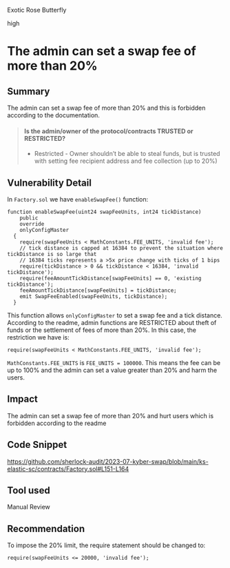 Exotic Rose Butterfly

high

# The admin can set a swap fee of more than 20%
## Summary

The admin can set a swap fee of more than 20% and this is forbidden according to the documentation.

> #### Is the admin/owner of the protocol/contracts TRUSTED or RESTRICTED?
> - Restricted - Owner shouldn’t be able to steal funds, but is trusted with setting fee recipient address and fee collection (up to 20%)
## Vulnerability Detail

In `Factory.sol` we have `enableSwapFee()` function:

```solidity
function enableSwapFee(uint24 swapFeeUnits, int24 tickDistance)
    public
    override
    onlyConfigMaster
  {
    require(swapFeeUnits < MathConstants.FEE_UNITS, 'invalid fee');
    // tick distance is capped at 16384 to prevent the situation where tickDistance is so large that
    // 16384 ticks represents a >5x price change with ticks of 1 bips
    require(tickDistance > 0 && tickDistance < 16384, 'invalid tickDistance');
    require(feeAmountTickDistance[swapFeeUnits] == 0, 'existing tickDistance');
    feeAmountTickDistance[swapFeeUnits] = tickDistance;
    emit SwapFeeEnabled(swapFeeUnits, tickDistance);
  }
```

This function allows `onlyConfigMaster` to set a swap fee and a tick distance. 
According to the readme, admin functions are RESTRICTED about theft of funds or the settlement of fees of more than 20%. 
In this case, the restriction we have is:
```solidity
require(swapFeeUnits < MathConstants.FEE_UNITS, 'invalid fee');
```
`MathConstants.FEE_UNITS` is `FEE_UNITS = 100000`. This means the fee can be up to 100% and the admin can set a value greater than 20% and harm the users.
## Impact

The admin can set a swap fee of more than 20% and hurt users which is forbidden according to the readme
## Code Snippet

https://github.com/sherlock-audit/2023-07-kyber-swap/blob/main/ks-elastic-sc/contracts/Factory.sol#L151-L164

## Tool used

Manual Review

## Recommendation

To impose the 20% limit, the require statement should be changed to:
```solidity
require(swapFeeUnits <= 20000, 'invalid fee');
```